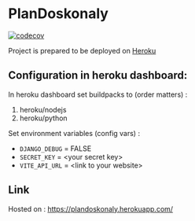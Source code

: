 # PlanDoskonaly
[![codecov](https://codecov.io/gh/mrarat/PlanDoskonaly/branch/main/graph/badge.svg?token=RSMF9W3TF7)](https://codecov.io/gh/mrarat/PlanDoskonaly)

Project is prepared to be deployed on [Heroku](https://www.heroku.com)

## Configuration in heroku dashboard:
In heroku dashboard set buildpacks to (order matters) :
1. heroku/nodejs
2. heroku/python

Set environment variables (config vars) : 
- `DJANGO_DEBUG` = FALSE
- `SECRET_KEY` = \<your secret key\>
- `VITE_API_URL` = \<link to your website\>

## Link
Hosted on : https://plandoskonaly.herokuapp.com/